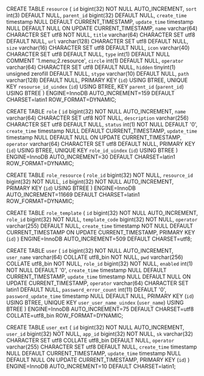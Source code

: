 CREATE TABLE `resource` (
`id` bigint(32) NOT NULL AUTO_INCREMENT,
`sort` int(3) DEFAULT NULL,
`parent_id` bigint(32) DEFAULT NULL,
`create_time` timestamp NULL DEFAULT CURRENT_TIMESTAMP,
`update_time` timestamp NULL DEFAULT NULL ON UPDATE CURRENT_TIMESTAMP,
`name` varchar(64) CHARACTER SET utf8 NOT NULL,
`title` varchar(64) CHARACTER SET utf8 DEFAULT NULL,
`url` varchar(128) CHARACTER SET utf8 DEFAULT NULL,
`size` varchar(16) CHARACTER SET utf8 DEFAULT NULL,
`icon` varchar(40) CHARACTER SET utf8 DEFAULT NULL,
`type` int(1) DEFAULT NULL COMMENT '1.menu;2.resource',
`circle` int(1) DEFAULT NULL,
`operator` varchar(64) CHARACTER SET utf8 DEFAULT NULL,
`hidden` tinyint(1) unsigned zerofill DEFAULT NULL,
`stype` varchar(10) DEFAULT NULL,
`path` varchar(128) DEFAULT NULL,
PRIMARY KEY (`id`) USING BTREE,
UNIQUE KEY `resourse_id_uindex` (`id`) USING BTREE,
KEY `parent_id` (`parent_id`) USING BTREE
) ENGINE=InnoDB AUTO_INCREMENT=159 DEFAULT CHARSET=latin1 ROW_FORMAT=DYNAMIC;

CREATE TABLE `role` (
`id` bigint(32) NOT NULL AUTO_INCREMENT,
`name` varchar(64) CHARACTER SET utf8 NOT NULL,
`description` varchar(256) CHARACTER SET utf8 DEFAULT NULL,
`status` int(1) NOT NULL DEFAULT '0',
`create_time` timestamp NULL DEFAULT CURRENT_TIMESTAMP,
`update_time` timestamp NULL DEFAULT NULL ON UPDATE CURRENT_TIMESTAMP,
`operator` varchar(64) CHARACTER SET utf8 DEFAULT NULL,
PRIMARY KEY (`id`) USING BTREE,
UNIQUE KEY `role_id_uindex` (`id`) USING BTREE
) ENGINE=InnoDB AUTO_INCREMENT=30 DEFAULT CHARSET=latin1 ROW_FORMAT=DYNAMIC;

CREATE TABLE `role_resource` (
`role_id` bigint(32) NOT NULL,
`resource_id` bigint(32) NOT NULL,
`id` bigint(32) NOT NULL AUTO_INCREMENT,
PRIMARY KEY (`id`) USING BTREE
) ENGINE=InnoDB AUTO_INCREMENT=11669 DEFAULT CHARSET=latin1 ROW_FORMAT=DYNAMIC;

CREATE TABLE `role_template` (
`id` bigint(32) NOT NULL AUTO_INCREMENT,
`role_id` bigint(32) NOT NULL,
`template_code` bigint(32) NOT NULL,
`operator` varchar(255) DEFAULT NULL,
`create_time` timestamp NOT NULL DEFAULT CURRENT_TIMESTAMP ON UPDATE CURRENT_TIMESTAMP,
PRIMARY KEY (`id`)
) ENGINE=InnoDB AUTO_INCREMENT=509 DEFAULT CHARSET=utf8;

CREATE TABLE `user` (
`id` bigint(32) NOT NULL AUTO_INCREMENT,
`user_name` varchar(64) COLLATE utf8_bin NOT NULL,
`pwd` varchar(256) COLLATE utf8_bin NOT NULL,
`role_id` bigint(32) NOT NULL,
`enabled` int(1) NOT NULL DEFAULT '0',
`create_time` timestamp NULL DEFAULT CURRENT_TIMESTAMP,
`update_time` timestamp NULL DEFAULT NULL ON UPDATE CURRENT_TIMESTAMP,
`operator` varchar(64) CHARACTER SET latin1 DEFAULT NULL,
`password_error_count` int(11) DEFAULT '0',
`password_update_time` timestamp NULL DEFAULT NULL,
PRIMARY KEY (`id`) USING BTREE,
UNIQUE KEY `user_user_name_uindex` (`user_name`) USING BTREE
) ENGINE=InnoDB AUTO_INCREMENT=75 DEFAULT CHARSET=utf8 COLLATE=utf8_bin ROW_FORMAT=DYNAMIC;

CREATE TABLE `user_ext` (
`id` bigint(32) NOT NULL AUTO_INCREMENT,
`user_id` bigint(32) NOT NULL,
`app_id` bigint(32) NOT NULL,
`sk` varchar(32) CHARACTER SET utf8 COLLATE utf8_bin DEFAULT NULL,
`operator` varchar(255) CHARACTER SET utf8 DEFAULT NULL,
`create_time` timestamp NULL DEFAULT CURRENT_TIMESTAMP,
`update_time` timestamp NULL DEFAULT NULL ON UPDATE CURRENT_TIMESTAMP,
PRIMARY KEY (`id`)
) ENGINE=InnoDB AUTO_INCREMENT=10 DEFAULT CHARSET=latin1;
